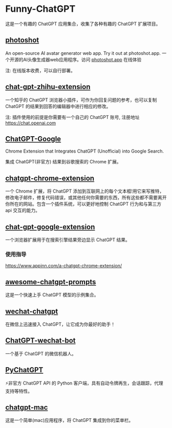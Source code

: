 # Funny-ChatGPT

这是一个有趣的 ChatGPT 应用集合，收集了各种有趣的 ChatGPT 扩展项目。


## [photoshot](https://github.com/shinework/photoshot)

An open-source AI avatar generator web app. Try it out at photoshot.app.
一个开源的AI头像生成器web应用程序。访问 [photoshot.app](https://photoshot.app/) 在线体验

注: 在线版本收费，可以自行部署。


## [chat-gpt-zhihu-extension](https://github.com/no13bus/chat-gpt-zhihu-extension)

一个知乎的 ChatGPT 浏览器小插件，可作为你回复问题的参考，也可以复制 ChatGPT 的结果到回答的编辑器中进行相应的修改。

注: 插件使用的前提是你需要有一个自己的 ChatGPT 账号, 注册地址 https://chat.openai.com


## [ChatGPT-Google](https://github.com/ZohaibAhmed/ChatGPT-Google)

Chrome Extension that Integrates ChatGPT (Unofficial) into Google Search.

集成 ChatGPT(非官方) 结果到谷歌搜索的 Chrome 扩展。


## [chatgpt-chrome-extension](https://github.com/gragland/chatgpt-chrome-extension)

一个 Chrome 扩展，将 ChatGPT 添加到互联网上的每个文本框!用它来写推特，修改电子邮件，修复代码错误，或其他任何你需要的东西，所有这些都不需要离开你所在的网站。包含一个插件系统，可以更好地控制 ChatGPT 行为和与第三方 api 交互的能力。


## [chat-gpt-google-extension](https://github.com/wong2/chat-gpt-google-extension)

一个浏览器扩展用于在搜索引擎结果旁边显示 ChatGPT 结果。


### 使用指导

https://www.appinn.com/a-chatgpt-chrome-extension/


## [awesome-chatgpt-prompts](https://github.com/f/awesome-chatgpt-prompts)

这是一个快速上手 ChatGPT 模型的示例集合。

## [wechat-chatgpt](https://github.com/fuergaosi233/wechat-chatgpt)

在微信上迅速接入 ChatGPT，让它成为你最好的助手！


## [ChatGPT-wechat-bot](https://github.com/AutumnWhj/ChatGPT-wechat-bot)

一个基于 ChatGPT 的微信机器人。


## [PyChatGPT](https://github.com/rawandahmad698/PyChatGPT)

⚡️非官方 ChatGPT API 的 Python 客户端，具有自动令牌再生，会话跟踪，代理支持等特性。


## [chatgpt-mac](https://github.com/vincelwt/chatgpt-mac)

这是一个简单(mac)应用程序，将 ChatGPT 集成到你的菜单栏。